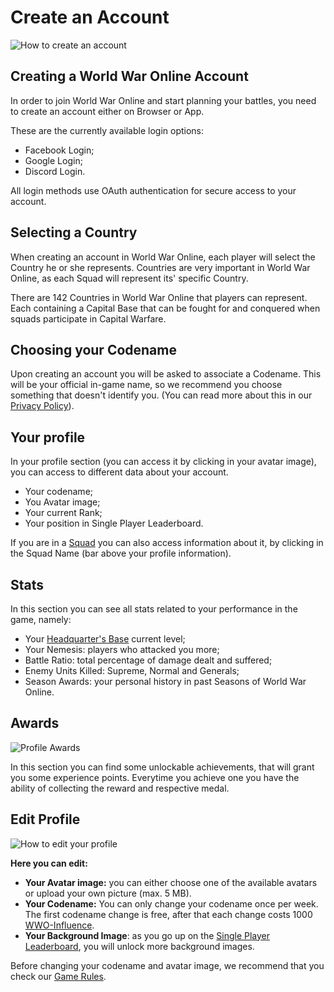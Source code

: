 # Create an Account

![How to create an account](../assets/images/header_profile.webp "Create an Account")

## Creating a World War Online Account

In order to join World War Online and start planning your battles, you need to create an account
either on Browser or App.

These are the currently available login options:

-   Facebook Login;
-   Google Login;
-   Discord Login.

All login methods use OAuth authentication for secure access to your account.

## Selecting a Country

When creating an account in World War Online, each player will select the Country he or she
represents. Countries are very important in World War Online, as each Squad will represent its'
specific Country.

There are 142 Countries in World War Online that players can represent. Each containing a Capital
Base that can be fought for and conquered when squads participate in Capital Warfare.

## Choosing your Codename

Upon creating an account you will be asked to associate a Codename. This will be your official
in-game name, so we recommend you choose something that doesn't identify you. (You can read more
about this in our [Privacy Policy](../legal/privacy.md)).

## Your profile

In your profile section (you can access it by clicking in your avatar image), you can access to
different data about your account.

-   Your codename;
-   You Avatar image;
-   Your current Rank;
-   Your position in Single Player Leaderboard.

If you are in a [Squad](squads.md) you can also access information about it, by clicking in the
Squad Name (bar above your profile information).

## Stats

In this section you can see all stats related to your performance in the game, namely:

-   Your [Headquarter's Base](bases.md) current level;
-   Your Nemesis: players who attacked you more;
-   Battle Ratio: total percentage of damage dealt and suffered;
-   Enemy Units Killed: Supreme, Normal and Generals;
-   Season Awards: your personal history in past Seasons of World War Online.

## Awards

![Profile Awards](../assets/images/profile_awards.webp "Profile Awards")

In this section you can find some unlockable achievements, that will grant you some experience
points. Everytime you achieve one you have the ability of collecting the reward and respective
medal.

## Edit Profile

![How to edit your profile](../assets/images/profile_tools.webp "Profile Tools")

**Here you can edit:**

-   **Your Avatar image:** you can either choose one of the available avatars or upload your own
    picture (max. 5 MB).
-   **Your Codename:** You can only change your codename once per week. The first codename change is
    free, after that each change costs 1000 [WWO-Influence](resources.md).
-   **Your Background Image**: as you go up on the
    [Single Player Leaderboard](leaderboard-player.md), you will unlock more background images.

Before changing your codename and avatar image, we recommend that you check our
[Game Rules](../legal/rules.md).
